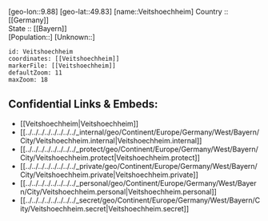 ﻿---
location: [49.83,9.88] 
mapzoom: [7,12] 
mapmarker: city 
type: City
tags:
- geo/City


SpocWebEntityId: 35232
isDeleted: false
confidential: public

---
[geo-lon::9.88] 
[geo-lat::49.83] 
[name::Veitshoechheim] 
Country :: [[Germany]]  
State :: [[Bayern]]  
[Population::] 
[Unknown::] 


```leaflet
id: Veitshoechheim
coordinates: [[Veitshoechheim]] 
markerFile: [[Veitshoechheim]] 
defaultZoom: 11 
maxZoom: 18
```


## Confidential Links & Embeds: 
- [[Veitshoechheim|Veitshoechheim]]  
- [[../../../../../../../../_internal/geo/Continent/Europe/Germany/West/Bayern/City/Veitshoechheim.internal|Veitshoechheim.internal]] 
- [[../../../../../../../../_protect/geo/Continent/Europe/Germany/West/Bayern/City/Veitshoechheim.protect|Veitshoechheim.protect]] 
- [[../../../../../../../../_private/geo/Continent/Europe/Germany/West/Bayern/City/Veitshoechheim.private|Veitshoechheim.private]] 
- [[../../../../../../../../_personal/geo/Continent/Europe/Germany/West/Bayern/City/Veitshoechheim.personal|Veitshoechheim.personal]] 
- [[../../../../../../../../_secret/geo/Continent/Europe/Germany/West/Bayern/City/Veitshoechheim.secret|Veitshoechheim.secret]] 
